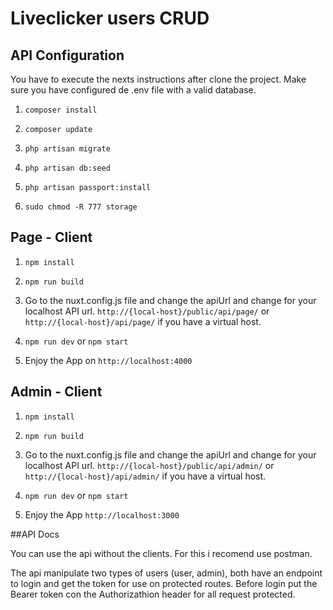 # Liveclicker users CRUD
## API Configuration
You have to execute the nexts instructions after clone the project. Make sure you have configured de .env file with a valid database.

1. ```composer install```

2. ```composer update```

3. ```php artisan migrate```

4. ```php artisan db:seed```

5. ```php artisan passport:install```

6. ```sudo chmod -R 777 storage```

## Page - Client

1. ```npm install```

2. ```npm run build```

3. Go to the nuxt.config.js file and change the apiUrl and change for your localhost API url.
```http://{local-host}/public/api/page/``` or ```http://{local-host}/api/page/``` if you have a virtual host.

4. ```npm run dev``` or ```npm start```

5. Enjoy the App on ```http://localhost:4000```

## Admin - Client

1. ```npm install```

2. ```npm run build```

3. Go to the nuxt.config.js file and change the apiUrl and change for your localhost API url.
```http://{local-host}/public/api/admin/``` or ```http://{local-host}/api/admin/``` if you have a virtual host.

4. ```npm run dev``` or ```npm start```

5. Enjoy the App ```http://localhost:3000```

##API Docs

You can use the api without the clients. For this i recomend use postman.

The api manipulate two types of users (user, admin), both have an endpoint to login and get the token for use on protected routes. Before login put the Bearer token con the Authorizathion header for all request protected.
